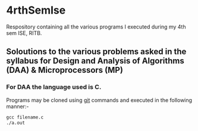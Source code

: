 # 4rthSemIse
Respository containing all the various programs I executed during my 4th sem ISE, RITB.

## Soloutions to the various problems asked in the syllabus for Design and Analysis of Algorithms (DAA) & Microprocessors (MP)

### For DAA the language used is C.
Programs may be cloned using [git](https://services.github.com/on-demand/downloads/github-git-cheat-sheet.pdf) commands and executed in the following manner:-
```cmd
gcc filename.c
./a.out
```

